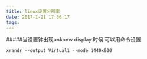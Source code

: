 ```yaml
---
title: linux设置分辨率
date: 2017-1-21 17:36:17
tags:
---
```

#####当设置钟出现unkonw display 时候 可以用命令设置

```
xrandr --output Virtual1 --mode 1440x900
```